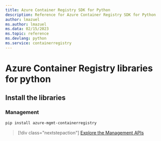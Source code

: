 ```yaml
---
title: Azure Container Registry SDK for Python
description: Reference for Azure Container Registry SDK for Python
author: lmazuel
ms.author: lmazuel
ms.data: 02/15/2023
ms.topic: reference
ms.devlang: python
ms.service: containerregistry
---
```

# Azure Container Registry libraries for python

## Install the libraries


### Management

```bash
pip install azure-mgmt-containerregistry
```
> [!div class="nextstepaction"]
> [Explore the Management APIs](/python/api/overview/azure/containerregistry/management)